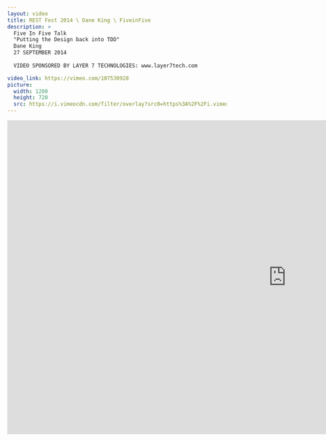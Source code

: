 ```yaml
---
layout: video
title: REST Fest 2014 \ Dane King \ FiveinFive
description: >
  Five In Five Talk
  "Putting the Design back into TDD"
  Dane King
  27 SEPTEMBER 2014
  
  VIDEO SPONSORED BY LAYER 7 TECHNOLOGIES: www.layer7tech.com

video_link: https://vimeo.com/107530928
picture:
  width: 1280
  height: 720
  src: https://i.vimeocdn.com/filter/overlay?src0=https%3A%2F%2Fi.vimeocdn.com%2Fvideo%2F490967123_1280x720.jpg&src1=http%3A%2F%2Ff.vimeocdn.com%2Fp%2Fimages%2Fcrawler_play.png
---
```

<iframe src="https://player.vimeo.com/video/107530928?title=0&byline=0&portrait=0&badge=0&autopause=0&player_id=0" width="1280" height="720" frameborder="0" title="REST Fest 2014 \ Dane King \ FiveinFive" webkitallowfullscreen mozallowfullscreen allowfullscreen></iframe>